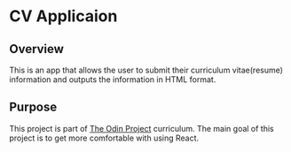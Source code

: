 # CV Applicaion

## Overview

This is an app that allows the user to submit their curriculum vitae(resume) information 
and outputs the information in HTML format.

## Purpose

This project is part of [The Odin Project](https://www.theodinproject.com) curriculum. 
The main goal of this project is to get more comfortable with using React.